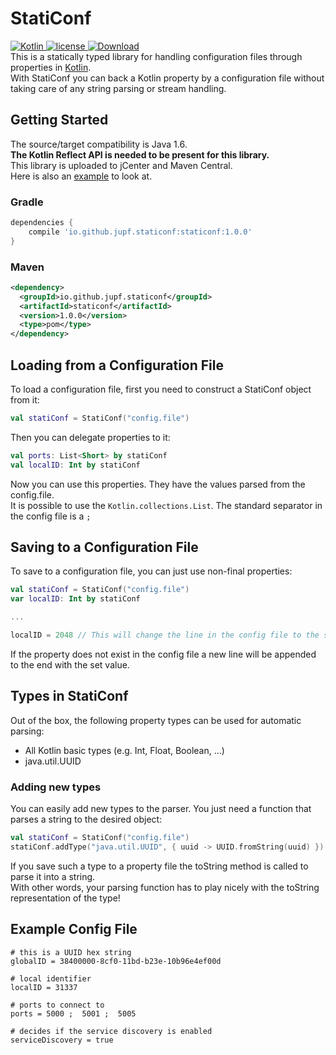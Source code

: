 # StatiConf
[![Kotlin](https://img.shields.io/badge/Kotlin-1.0.1-blue.svg?style=flat) ](https://kotlinlang.org/)[![license](https://img.shields.io/badge/license-MIT-blue.svg?style=flat) ](LICENSE)[ ![Download](https://api.bintray.com/packages/jupf/maven/StatiConf/images/download.svg) ](https://bintray.com/jupf/maven/StatiConf/_latestVersion)  
This is a statically typed library for handling configuration files through properties in [Kotlin](https://kotlinlang.org).  
With StatiConf you can back a Kotlin property by a configuration file without taking care of any string parsing or stream handling.   

## Getting Started
The source/target compatibility is Java 1.6.  
__The Kotlin Reflect API is needed to be present for this library.__  
This library is uploaded to jCenter and Maven Central.  
Here is also an [example](src/main/kotlin/de/jupf/staticonf/example/example.kt) to look at.

### Gradle
```gradle
dependencies {
    compile 'io.github.jupf.staticonf:staticonf:1.0.0'
}
```

### Maven
```xml
<dependency>
  <groupId>io.github.jupf.staticonf</groupId>
  <artifactId>staticonf</artifactId>
  <version>1.0.0</version>
  <type>pom</type>
</dependency>
```

## Loading from a Configuration File
To load a configuration file, first you need to construct a StatiConf object from it:  
```Kotlin
val statiConf = StatiConf("config.file")
```
Then you can delegate properties to it:
```Kotlin
val ports: List<Short> by statiConf
val localID: Int by statiConf
```
Now you can use this properties. They have the values parsed from the config.file.  
It is possible to use the `Kotlin.collections.List`. The standard separator in the config file is a `;`

## Saving to a Configuration File
To save to a configuration file, you can just use non-final properties:
```Kotlin
val statiConf = StatiConf("config.file")
var localID: Int by statiConf

...

localID = 2048 // This will change the line in the config file to the set value.
```
If the property does not exist in the config file a new line will be appended to the end with the set value.  

## Types in StatiConf
Out of the box, the following property types can be used for automatic parsing:
* All Kotlin basic types (e.g. Int, Float, Boolean, ...)
* java.util.UUID

### Adding new types
You can easily add new types to the parser. You just need a function that parses a string to the desired object:
```Kotlin
val statiConf = StatiConf("config.file")
statiConf.addType("java.util.UUID", { uuid -> UUID.fromString(uuid) })
```
If you save such a type to a property file the toString method is called to parse it into a string.  
With other words, your parsing function has to play nicely with the toString representation of the type!  

## Example Config File
```shell
# this is a UUID hex string
globalID = 38400000-8cf0-11bd-b23e-10b96e4ef00d

# local identifier
localID = 31337

# ports to connect to
ports = 5000 ;  5001 ;  5005

# decides if the service discovery is enabled
serviceDiscovery = true

```
